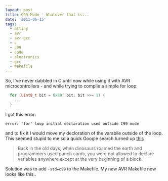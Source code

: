 ```yaml
---
layout: post
title: C99 Mode - Whatever that is...
date: '2011-06-15'
tags:
  - attiny
  - avr
  - avr-gcc
  - c
  - c99
  - code
  - electronics
  - gcc
  - makefile
---
```


So, I've never dabbled in C until now while using it with AVR microcontrollers - and while trying to complie a simple for loop:

```c
  for (uint8_t bit = 0x80; bit; bit >>= 1) {
    ...
  }
```

I got this error:

```
error: 'for' loop initial declaration used outside C99 mode
```

and to fix it I would move my decloration of the varabile outside of the loop. This seemed stupid to me so a quick Google search turned up <a href="http://cplusplus.syntaxerrors.info/index.php?title='for'_loop_initial_declaration_used_outside_C99_mode">this</a>

<blockquote>Back in the old days, when dinosaurs roamed the earth and programmers used punch cards, you were not allowed to declare variables anywhere except at the very beginning of a block.</blockquote>

Solution was to add <code>-std=c99</code> to the Makefile. My new AVR Makefile now looks like this..

<script src="https://gist.github.com/1028804.js?file=gistfile1.mak"></script>
